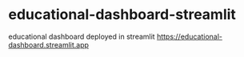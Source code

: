 # educational-dashboard-streamlit
educational dashboard deployed in streamlit
https://educational-dashboard.streamlit.app 
